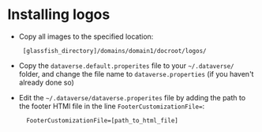  # Installing logos

 - Copy all images to the specified location:

        [glassfish_directory]/domains/domain1/docroot/logos/
        

- Copy the `dataverse.default.properites` file to your `~/.dataverse/` folder, and change the file name to `dataverse.properties` (if you haven't already done so)


- Edit the `~/.dataverse/dataverse.properites` file by adding the path to the footer HTMl file in the line `FooterCustomizationFile=`:

        FooterCustomizationFile=[path_to_html_file]
